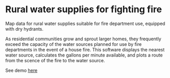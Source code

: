 Rural water supplies for fighting fire
==========

Map data for rural water supplies suitable for fire department use, equipped with dry hydrants.

As residential communities grow and sprout larger homes, they frequently exceed the capacity of the water sources
 planned for use by fire departments in the event of a house fire.   This software displays the nearest water source,
 calculates the gallons per minute available, and plots a route from the scence of the fire to the water source.

See demo [here](http://azimuth1/github.io/ruralwater)


